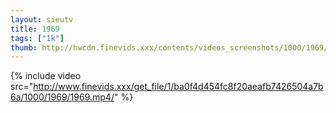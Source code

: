 ```yaml
--- 
layout: sieutv
title: 1969
tags: ["1k"]
thumb: http://hwcdn.finevids.xxx/contents/videos_screenshots/1000/1969/preview.mp4.jpg
---
```

{% include video src="http://www.finevids.xxx/get_file/1/ba0f4d454fc8f20aeafb7426504a7b6a/1000/1969/1969.mp4/" %} 
